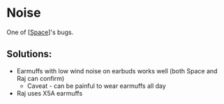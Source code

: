 # Noise

One of [[Space]]'s bugs.

## Solutions:
- Earmuffs with low wind noise on earbuds works well (both Space and Raj can confirm)
  - Caveat - can be painful to wear earmuffs all day
- Raj uses X5A earmuffs

[//begin]: # "Autogenerated link references for markdown compatibility"
[Space]: Space "Space"
[//end]: # "Autogenerated link references"